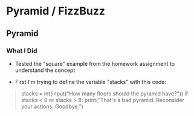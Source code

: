 # Pyramid / FizzBuzz

## Pyramid

### What I Did

- Tested the "square" example from the homework assignment to understand the concept

- First I'm trying to define the variable "stacks" with this code:

> stacks = int(input("How many floors should the pyramid have?"))
if stacks < 0 or stacks > 8:
    print("That's a bad pyramid. Reconsider your actions. Goodbye.")

